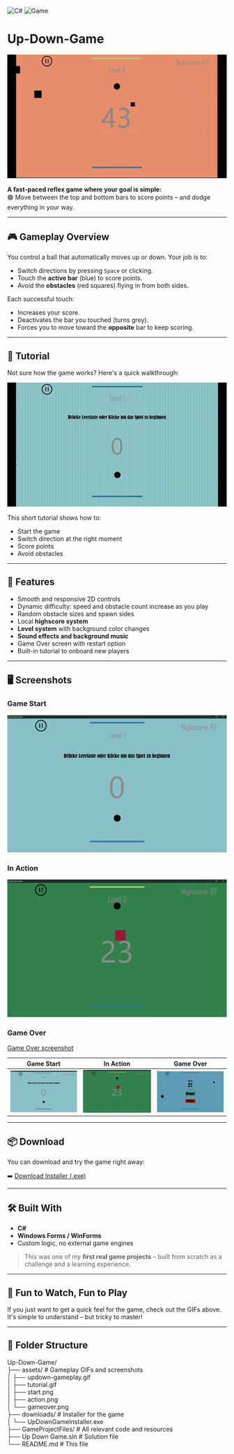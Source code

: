 ![C#](https://img.shields.io/badge/C%23-B33A3A?style=for-the-badge&logo=csharp&logoColor=white)
![Game](https://img.shields.io/badge/Game-3A5DAE?style=for-the-badge)


# Up-Down-Game

![Gameplay GIF](assets/updown-gameplay.gif)

**A fast-paced reflex game where your goal is simple:**  
🟢 Move between the top and bottom bars to score points – and dodge everything in your way.

---

## 🎮 Gameplay Overview

You control a ball that automatically moves up or down. Your job is to:
- Switch directions by pressing `Space` or clicking.
- Touch the **active bar** (blue) to score points.
- Avoid the **obstacles** (red squares) flying in from both sides.

Each successful touch:
- Increases your score.
- Deactivates the bar you touched (turns grey).
- Forces you to move toward the **opposite** bar to keep scoring.

---

## 📘 Tutorial

Not sure how the game works? Here's a quick walkthrough:

![Tutorial GIF](assets/tutorial.gif)

This short tutorial shows how to:
- Start the game
- Switch direction at the right moment
- Score points
- Avoid obstacles

---

## 🧠 Features

- Smooth and responsive 2D controls  
- Dynamic difficulty: speed and obstacle count increase as you play  
- Random obstacle sizes and spawn sides  
- Local **highscore system**  
- **Level system** with background color changes  
- **Sound effects and background music**  
- Game Over screen with restart option  
- Built-in tutorial to onboard new players  

---

## 🖥️ Screenshots

### Game Start
![Gamestart screenshot](assets/start.png)

### In Action
![In Action screenshot](assets/action.png)

### Game Over
[Game Over screenshot](assets/gameover.png)

| Game Start | In Action | Game Over |
|-----------|-----------|------------|
| ![](assets/start.png) | ![](assets/action.png) | ![](assets/gameover.png) |

---

## 📦 Download

You can download and try the game right away:

➡️ [Download Installer (.exe)](downloads/up_down_game_Installer.exe)

---

## 🛠️ Built With

- **C#**  
- **Windows Forms / WinForms**  
- Custom logic, no external game engines

> This was one of my **first real game projects** – built from scratch as a challenge and a learning experience.

---

## 📸 Fun to Watch, Fun to Play

If you just want to get a quick feel for the game, check out the GIFs above.  
It's simple to understand – but tricky to master!

---

## 📁 Folder Structure

Up-Down-Game/<br/>
├── assets/ # Gameplay GIFs and screenshots<br/>
│   ├── updown-gameplay.gif<br/>
│   ├── tutorial.gif<br/>
│   ├── start.png<br/>
│   ├── action.png<br/>
│   └── gameover.png<br/>
├── downloads/ # Installer for the game<br/>
│   └── UpDownGameInstaller.exe<br/>
├── GameProjectFiles/ # All relevant code and resources<br/>
├── Up Down Game.sln # Solution file<br/>
└── README.md # This file
